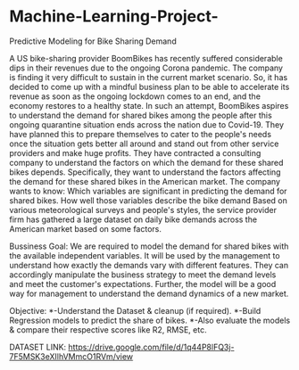 # Machine-Learning-Project-
Predictive Modeling for Bike  Sharing Demand

A US bike-sharing provider BoomBikes has recently suffered considerable dips in their revenues due to the ongoing Corona
pandemic. The company is finding it very difficult to sustain in the current market scenario. So, it has decided to come up with a
mindful business plan to be able to accelerate its revenue as soon as the ongoing lockdown comes to an end, and the economy
restores to a healthy state.
In such an attempt, BoomBikes aspires to understand the demand for shared bikes among the people after this ongoing quarantine
situation ends across the nation due to Covid-19. They have planned this to prepare themselves to cater to the people's needs once
the situation gets better all around and stand out from other service providers and make huge profits.
They have contracted a consulting company to understand the factors on which the demand for these shared bikes depends.
Specifically, they want to understand the factors affecting the demand for these shared bikes in the American market. The company
wants to know:
Which variables are significant in predicting the demand for shared bikes.
How well those variables describe the bike demand
Based on various meteorological surveys and people's styles, the service provider firm has gathered a large dataset on daily bike
demands across the American market based on some factors.

Bussiness Goal:
We are required to model the demand for shared bikes with the available independent variables. It will be used by the management
to understand how exactly the demands vary with different features. They can accordingly manipulate the business strategy to meet
the demand levels and meet the customer's expectations. Further, the model will be a good way for management to understand the
demand dynamics of a new market.

Objective:
*-Understand the Dataset & cleanup (if required).
*-Build Regression models to predict the share of bikes.
*-Also evaluate the models & compare their respective scores like R2, RMSE, etc.

DATASET LINK: https://drive.google.com/file/d/1q44P8lFQ3j-7F5MSK3eXIlhVMmcO1RVm/view

